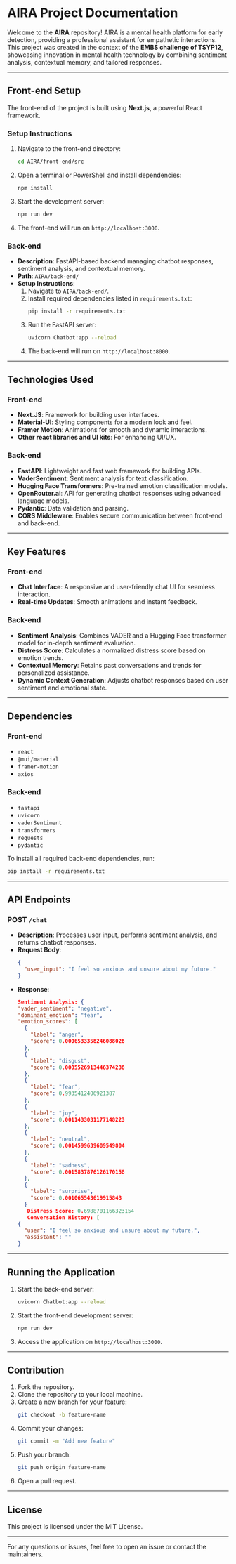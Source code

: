 # AIRA Project Documentation

Welcome to the **AIRA** repository! AIRA is a mental health platform for early detection, providing a professional assistant for empathetic interactions. This project was created in the context of the **EMBS challenge of TSYP12**, showcasing innovation in mental health technology by combining sentiment analysis, contextual memory, and tailored responses.

---

## Front-end Setup

The front-end of the project is built using **Next.js**, a powerful React framework.

### Setup Instructions
1. Navigate to the front-end directory:
   ```bash
   cd AIRA/front-end/src

  2. Open a terminal or PowerShell and install dependencies:
     ```bash
     npm install
     ```
  3. Start the development server:
     ```bash
     npm run dev
     ```
  4. The front-end will run on `http://localhost:3000`.

### Back-end
- **Description**: FastAPI-based backend managing chatbot responses, sentiment analysis, and contextual memory.
- **Path**: `AIRA/back-end/`
- **Setup Instructions**:
  1. Navigate to `AIRA/back-end/`.
  2. Install required dependencies listed in `requirements.txt`:
     ```bash
     pip install -r requirements.txt
     ```
  3. Run the FastAPI server:
     ```bash
     uvicorn Chatbot:app --reload
     ```
  4. The back-end will run on `http://localhost:8000`.

---

## Technologies Used

### Front-end
- **Next.JS**: Framework for building user interfaces.
- **Material-UI**: Styling components for a modern look and feel.
- **Framer Motion**: Animations for smooth and dynamic interactions.
- **Other react libraries and UI kits**: For enhancing UI/UX.

### Back-end
- **FastAPI**: Lightweight and fast web framework for building APIs.
- **VaderSentiment**: Sentiment analysis for text classification.
- **Hugging Face Transformers**: Pre-trained emotion classification models.
- **OpenRouter.ai**: API for generating chatbot responses using advanced language models.
- **Pydantic**: Data validation and parsing.
- **CORS Middleware**: Enables secure communication between front-end and back-end.

---

## Key Features

### Front-end
- **Chat Interface**: A responsive and user-friendly chat UI for seamless interaction.
- **Real-time Updates**: Smooth animations and instant feedback.

### Back-end
- **Sentiment Analysis**: Combines VADER and a Hugging Face transformer model for in-depth sentiment evaluation.
- **Distress Score**: Calculates a normalized distress score based on emotion trends.
- **Contextual Memory**: Retains past conversations and trends for personalized assistance.
- **Dynamic Context Generation**: Adjusts chatbot responses based on user sentiment and emotional state.

---

## Dependencies

### Front-end
- `react`
- `@mui/material`
- `framer-motion`
- `axios`

### Back-end
- `fastapi`
- `uvicorn`
- `vaderSentiment`
- `transformers`
- `requests`
- `pydantic`

To install all required back-end dependencies, run:
```bash
pip install -r requirements.txt
```

---

## API Endpoints

### POST `/chat`
- **Description**: Processes user input, performs sentiment analysis, and returns chatbot responses.
- **Request Body**:
  ```json
  {
    "user_input": "I feel so anxious and unsure about my future."
  }
  ```
- **Response**:
  ```json
  Sentiment Analysis: {
  "vader_sentiment": "negative",
  "dominant_emotion": "fear",
  "emotion_scores": [
    {
      "label": "anger",
      "score": 0.0006533358246088028
    },
    {
      "label": "disgust",
      "score": 0.0005526913446374238
    },
    {
      "label": "fear",
      "score": 0.9935412406921387
    },
    {
      "label": "joy",
      "score": 0.0011433031177148223
    },
    {
      "label": "neutral",
      "score": 0.0014599639689549804
    },
    {
      "label": "sadness",
      "score": 0.0015837876126170158
    },
    {
      "label": "surprise",
      "score": 0.001065543619915843
    }
     Distress Score: 0.6988701166323154
     Conversation History: [
  {
    "user": "I feel so anxious and unsure about my future.",
    "assistant": ""
  }

  ```

---

## Running the Application

1. Start the back-end server:
   ```bash
   uvicorn Chatbot:app --reload
   ```
2. Start the front-end development server:
   ```bash
   npm run dev
   ```
3. Access the application on `http://localhost:3000`.

---

## Contribution

1. Fork the repository.
2. Clone the repository to your local machine.
3. Create a new branch for your feature:
   ```bash
   git checkout -b feature-name
   ```
4. Commit your changes:
   ```bash
   git commit -m "Add new feature"
   ```
5. Push your branch:
   ```bash
   git push origin feature-name
   ```
6. Open a pull request.

---

## License
This project is licensed under the MIT License.

---

For any questions or issues, feel free to open an issue or contact the maintainers.

